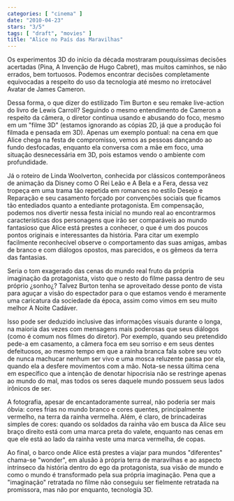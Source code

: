 ```yaml
---
categories: [ "cinema" ]
date: "2010-04-23"
stars: "3/5"
tags: [ "draft", "movies" ]
title: "Alice no País das Maravilhas"
---
```

Os experimentos 3D do início da década mostraram pouquíssimas decisões
acertadas (Pina, A Invenção de Hugo Cabret), mas muitos caminhos, se
não errados, bem tortuosos. Podemos encontrar decisões completamente
equivocadas a respeito do uso da tecnologia até mesmo no irretocável
Avatar de James Cameron.

Dessa forma, o que dizer do estilizado Tim Burton e seu remake live-action
do livro de Lewis Carroll? Seguindo o mesmo entendimento de Cameron a
respeito da câmera, o diretor continua usando e abusando do foco, mesmo
em um "filme 3D" (estamos ignorando as cópias 2D, já que a produção
foi filmada e pensada em 3D). Apenas um exemplo pontual: na cena em que
Alice chega na festa de compromisso, vemos as pessoas dançando ao fundo
desfocadas, enquanto ela conversa com a mãe em foco, uma situação
desnecessária em 3D, pois estamos vendo o ambiente com profundidade.

Já o roteiro de Linda Woolverton, conhecida por clássicos
contemporâneos de animação da Disney como O Rei Leão e A Bela e
a Fera, dessa vez tropeça em uma trama tão repetida em romances no
estilo Desejo e Reparação e seu casamento forçado por convenções
sociais que ficamos tão entediados quanto a entediante protagonista. Em
compensação, podemos nos divertir nessa festa inicial no mundo real ao
encontrarmos características dos personagens que irão ser comparáveis
ao mundo fantasioso que Alice está prestes a conhecer, o que é um
dos poucos pontos originais e interessantes da história. Para citar um
exemplo facilmente reconhecível observe o comportamento das suas amigas,
ambas de branco e com diálogos opostos, mas parecidos, e os gêmeos da
terra das fantasias.

Seria o tom exagerado das cenas do mundo real fruto da própria
imaginação da protagonista, visto que o resto do filme passa dentro de
seu próprio ¿sonho¿? Talvez Burton tenha se aproveitado desse ponto
de vista para aguçar a visão do espectador para o que estamos vendo
é meramente uma caricatura da sociedade da época, assim como vimos em
seu muito melhor A Noite Cadáver.

Isso pode ser deduzido inclusive das informações visuais durante
o longa, na maioria das vezes com mensagens mais poderosas que seus
diálogos (como é comum nos filmes do diretor). Por exemplo, quando
seu pretendido pede-a em casamento, a câmera foca em seu sorriso e
em seus dentes defeituosos, ao mesmo tempo em que a rainha branca fala
sobre seu voto de nunca machucar nenhum ser vivo e uma mosca reluzente
passa por ela, quando ela a desfere movimentos com a mão. Nota-se nessa
última cena em específico que a intenção de denotar hipocrisia não
se restringe apenas ao mundo do mal, mas todos os seres daquele mundo
possuem seus lados irônicos de ser.

A fotografia, apesar de encantadoramente surreal, não poderia ser mais
óbvia: cores frias no mundo branco e cores quentes, principalmente
vermelho, na terra da rainha vermelha. Além, é claro, de brincadeiras
simples de cores: quando os soldados da rainha vão em busca da Alice seu
braço direito está com uma marca preta do valete, enquanto nas cenas
em que ele está ao lado da rainha veste uma marca vermelha, de copas.

Ao final, o barco onde Alice está prestes a viajar para mundos
"diferentes" chama-se "wonder", em alusão à própria terra de maravilhas
e ao aspecto intrínseco da história dentro do ego da protagonista,
sua visão de mundo e como o mundo é transformado pela sua própria
imaginação. Pena que a "imaginação" retratada no filme não conseguiu
ser fielmente retratada na promissora, mas não por enquanto, tecnologia
3D.
